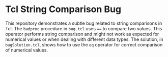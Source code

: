 # Tcl String Comparison Bug

This repository demonstrates a subtle bug related to string comparisons in Tcl. The `badproc` procedure in `bug.tcl` uses `==` to compare two values. This operator performs string comparison and might not work as expected for numerical values or when dealing with different data types.  The solution, in `bugSolution.tcl`, shows how to use the `eq` operator for correct comparison of numerical values.